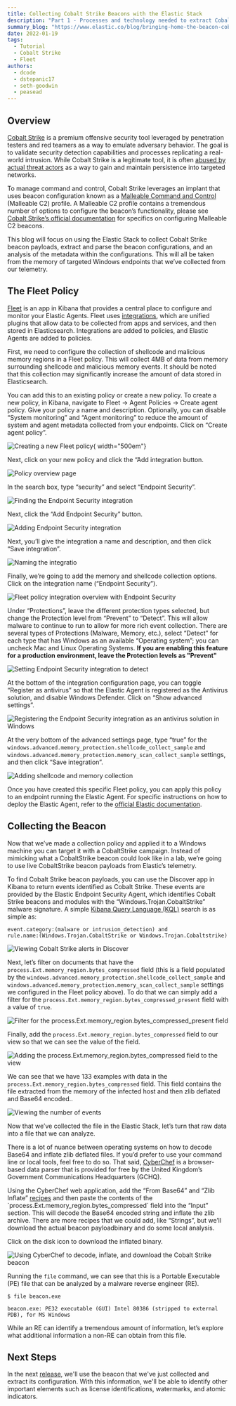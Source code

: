 ```yaml
---
title: Collecting Cobalt Strike Beacons with the Elastic Stack
description: "Part 1 - Processes and technology needed to extract Cobalt Strike implant beacons"
summary_blog: "https://www.elastic.co/blog/bringing-home-the-beacon-cobalt-strike"
date: 2022-01-19
tags:
  - Tutorial
  - Cobalt Strike
  - Fleet
authors:
  - dcode
  - dstepanic17
  - seth-goodwin
  - peasead
---
```


## Overview

[Cobalt Strike](https://attack.mitre.org/software/S0154/) is a premium offensive security tool leveraged by penetration testers and red teamers as a way to emulate adversary behavior. The goal is to validate security detection capabilities and processes replicating a real-world intrusion. While Cobalt Strike is a legitimate tool, it is often [abused by actual threat actors](https://www.proofpoint.com/uk/blog/threat-insight/cobalt-strike-favorite-tool-apt-crimeware) as a way to gain and maintain persistence into targeted networks.

To manage command and control, Cobalt Strike leverages an implant that uses beacon configuration  known as a [Malleable Command and Control](https://www.cobaltstrike.com/help-malleable-c2) (Malleable C2) profile. A Malleable C2 profile contains a tremendous number of options to configure the beacon’s functionality, please see [Cobalt Strike’s official documentation](https://www.cobaltstrike.com/help-beacon) for specifics on configuring Malleable C2 beacons.

This blog will focus on using the Elastic Stack to collect Cobalt Strike beacon payloads, extract and parse the beacon configurations, and an analysis of the metadata within the configurations. This will all be taken from the memory of targeted Windows endpoints that we’ve collected from our telemetry.

## The Fleet Policy

[Fleet](https://www.elastic.co/guide/en/kibana/current/fleet.html) is an app in Kibana that provides a central place to configure and monitor your Elastic Agents. Fleet uses [integrations](https://www.elastic.co/guide/en/fleet/current/integrations.html), which are unified plugins that allow data to be collected from apps and services, and then stored in Elasticsearch. Integrations are added to policies, and Elastic Agents are added to policies.

First, we need to configure the collection of shellcode and malicious memory regions in a Fleet policy. This will collect 4MB of data from memory surrounding shellcode and malicious memory events. It should be noted that this collection may significantly increase the amount of data stored in Elasticsearch.

You can add this to an existing policy or create a new policy. To create a new policy, in Kibana, navigate to Fleet → Agent Policies → Create agent policy. Give your policy a name and description. Optionally, you can disable “System monitoring” and “Agent monitoring” to reduce the amount of system and agent metadata collected from your endpoints. Click on “Create agent policy”.

![Creating a new Fleet policy](media/create-agent-policy.png "Creating a new Fleet policy"){ width="500em"}

Next, click on your new policy and click the “Add integration button.

![Policy overview page](media/policy-overview.png "Policy overview page")

In the search box, type “security” and select “Endpoint Security”.

![Finding the Endpoint Security integration](media/finding-endpoint-integration.png "Finding the Endpoint Security integration")

Next, click the “Add Endpoint Security” button.

![Adding Endpoint Security integration](media/adding-endpoint-integration.png "Adding Endpoint Security integration")

Next, you’ll give the integration a name and description, and then click “Save integration”.

![Naming the integratio](media/naming-integration.png "Naming the integratio")

Finally, we’re going to add the memory and shellcode collection options. Click on the integration name (“Endpoint Security”).

![Fleet policy integration overview with Endpoint Security](media/overview-with-endpoint-security.png "Fleet policy integration overview with Endpoint Security")

Under “Protections”, leave the different protection types selected, but change the Protection level from “Prevent” to “Detect”. This will allow malware to continue to run to allow for more rich event collection. There are several types of Protections (Malware, Memory, etc.), select “Detect” for each type that has Windows as an available “Operating system”; you can uncheck Mac and Linux Operating Systems. **If you are enabling this feature for a production environment, leave the Protection levels as "Prevent"**

![Setting Endpoint Security integration to detect](media/setting-policy-to-detect.png "Setting Endpoint Security integration to detect")

At the bottom of the integration configuration page, you can toggle “Register as antivirus” so that the Elastic Agent is registered as the Antivirus solution, and disable Windows Defender. Click on “Show advanced settings”.

![Registering the Endpoint Security integration as an antivirus solution in Windows](media/register-as-antivirus.png "Registering the Endpoint Security integration as an antivirus solution in Windows")

At the very bottom of the advanced settings page, type “true” for the `windows.advanced.memory_protection.shellcode_collect_sample` and `windows.advanced.memory_protection.memory_scan_collect_sample` settings, and then click “Save integration”.

![Adding shellcode and memory collection](media/collect-sample.png "Adding shellcode and memory collection")

Once you have created this specific Fleet policy, you can apply this policy to an endpoint running the Elastic Agent. For specific instructions on how to deploy the Elastic Agent, refer to the [official Elastic documentation](https://www.elastic.co/guide/en/fleet/current/elastic-agent-installation.html#install-fleet-managed-agent).

## Collecting the Beacon

Now that we’ve made a collection policy and applied it to a Windows machine you can target it with a CobaltStrike campaign. Instead of mimicking what a CobaltStrike beacon could look like in a lab, we’re going to use live CobaltStrike beacon payloads from Elastic’s telemetry.

To find Cobalt Strike beacon payloads, you can use the Discover app in Kibana to return events identified as Cobalt Strike. These events are provided by the Elastic Endpoint Security Agent, which identifies Cobalt Strike beacons and modules with the “Windows.Trojan.CobaltStrike” malware signature. A simple [Kibana Query Language (KQL)](https://www.elastic.co/guide/en/kibana/current/kuery-query.html) search is as simple as:

```text title="KQL search for Cobalt Strike"
event.category:(malware or intrusion_detection) and
rule.name:(Windows.Trojan.CobaltStrike or Windows.Trojan.Cobaltstrike)
```

![Viewing Cobalt Strike alerts in Discover](media/viewing-cs-alerts.png "Viewing Cobalt Strike alerts in Discover")

Next, let’s filter on documents that have the `process.Ext.memory_region.bytes_compressed` field (this is a field populated by the `windows.advanced.memory_protection.shellcode_collect_sample` and `windows.advanced.memory_protection.memory_scan_collect_sample` settings we configured in the Fleet policy above). To do that we can simply add a filter for the `process.Ext.memory_region.bytes_compressed_present` field with a value of `true`.

![Filter for the process.Ext.memory_region.bytes_compressed_present field](media/compressed_present-field.png "Filter for the process.Ext.memory_region.bytes_compressed_present field")

Finally, add the `process.Ext.memory_region.bytes_compressed` field to our view so that we can see the value of the field.

![Adding the process.Ext.memory_region.bytes_compressed field to the view](media/bytes_compressed-add.png "Adding the process.Ext.memory_region.bytes_compressed field to the view")

We can see that we have 133 examples with data in the `process.Ext.memory_region.bytes_compressed` field. This field contains the file extracted from the memory of the infected host and then zlib deflated and Base64 encoded..

![Viewing the number of events](media/number-of-events.png "Viewing the number of events")

Now that we’ve collected the file in the Elastic Stack, let’s turn that raw data into a file that we can analyze.

There is a lot of nuance between operating systems on how to decode Base64 and inflate zlib deflated files. If you’d prefer to use your command line or local tools, feel free to do so. That said, [CyberChef](https://gchq.github.io/CyberChef) is a browser-based data parser that is provided for free by the United Kingdom’s Government Communications Headquarters (GCHQ).

Using the CyberChef web application, add the “From Base64” and “Zlib Inflate” [recipes](https://gchq.github.io/CyberChef/#recipe=From_Base64('A-Za-z0-9%2B/%3D',true)Zlib_Inflate(0,0,'Adaptive',false,false)) and then paste the contents of the `process.Ext.memory_region.bytes_compressed` field into the “Input” section. This will decode the Base64 encoded string and inflate the zlib archive. There are more recipes that we could add, like “Strings”, but we’ll download the actual beacon payloadbinary and do some local analysis.

Click on the disk icon to download the inflated binary.

![Using CyberChef to decode, inflate, and download the Cobalt Strike beacon](media/cyber-chef.png "Using CyberChef to decode, inflate, and download the Cobalt Strike beacon")

Running the `file` command, we can see that this is a Portable Executable (PE) file that can be analyzed by a malware reverse engineer (RE).

```text title="Using the file command to validate the file type"
$ file beacon.exe

beacon.exe: PE32 executable (GUI) Intel 80386 (stripped to external PDB), for MS Windows
```

While an RE can identify a tremendous amount of information, let’s explore what additional information a non-RE can obtain from this file.

## Next Steps

In the next [release](../03.extracting-cobalt-strike-beacon/article.md), we'll use the beacon that we've just collected and extract its configuration. With this information, we'll be able to identify other important elements such as license identifications, watermarks, and atomic indicators.
